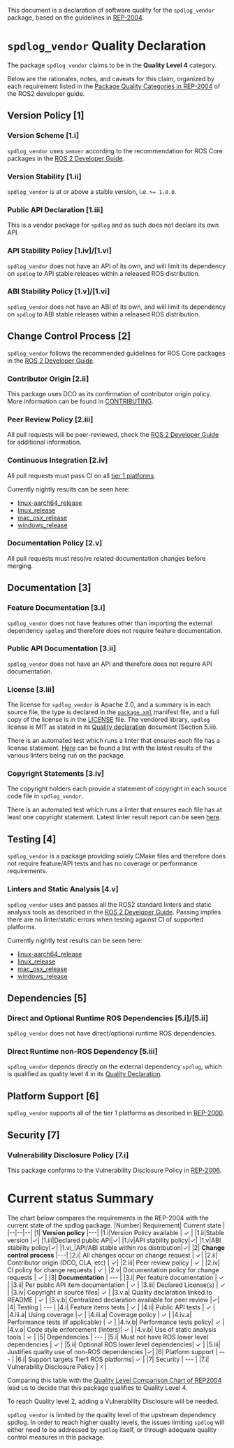 This document is a declaration of software quality for the `spdlog_vendor` package, based on the guidelines in [REP-2004](https://www.ros.org/reps/rep-2004.html).

# `spdlog_vendor` Quality Declaration

The package `spdlog_vendor` claims to be in the **Quality Level 4** category.

Below are the rationales, notes, and caveats for this claim, organized by each requirement listed in the [Package Quality Categories in REP-2004](https://index.ros.org/doc/ros2/Contributing/Developer-Guide/#package-quality-categories) of the ROS2 developer guide.

## Version Policy [1]

### Version Scheme [1.i]

`spdlog_vendor` uses `semver` according to the recommendation for ROS Core packages in the [ROS 2 Developer Guide](https://index.ros.org/doc/ros2/Contributing/Developer-Guide/#versioning).

### Version Stability [1.ii]

`spdlog_vendor` is at or above a stable version, i.e. `>= 1.0.0`.

### Public API Declaration [1.iii]

This is a vendor package for `spdlog` and as such does not declare its own API.

### API Stability Policy [1.iv]/[1.vi]

`spdlog_vendor` does not have an API of its own, and will limit its dependency on `spdlog` to API stable releases within a released ROS distribution.

### ABI Stability Policy [1.v]/[1.vi]

`spdlog_vendor` does not have an ABI of its own, and will limit its dependency on `spdlog` to ABI stable releases within a released ROS distribution.

## Change Control Process [2]

`spdlog_vendor` follows the recommended guidelines for ROS Core packages in the [ROS 2 Developer Guide](https://index.ros.org/doc/ros2/Contributing/Developer-Guide/#change-control-process).

### Contributor Origin [2.ii]

This package uses DCO as its confirmation of contributor origin policy. More information can be found in [CONTRIBUTING](./CONTRIBUTING.md).

### Peer Review Policy [2.iii]

All pull requests will be peer-reviewed, check the [ROS 2 Developer Guide](https://index.ros.org/doc/ros2/Contributing/Developer-Guide/#change-control-process) for additional information.

### Continuous Integration [2.iv]

All pull requests must pass CI on all [tier 1 platforms](https://www.ros.org/reps/rep-2000.html#support-tiers).

Currently nightly results can be seen here:
* [linux-aarch64_release](https://ci.ros2.org/view/nightly/job/nightly_linux-aarch64_release/lastBuild/testReport/spdlog_vendor/)
* [linux_release](https://ci.ros2.org/view/nightly/job/nightly_linux_release/lastBuild/testReport/spdlog_vendor/)
* [mac_osx_release](https://ci.ros2.org/view/nightly/job/nightly_osx_release/lastBuild/testReport/spdlog_vendor/)
* [windows_release](https://ci.ros2.org/view/nightly/job/nightly_win_rel/lastBuild/testReport/spdlog_vendor/)

### Documentation Policy [2.v]

All pull requests must resolve related documentation changes before merging.

## Documentation [3]

### Feature Documentation [3.i]

`spdlog_vendor` does not have features other than importing the external dependency `spdlog` and therefore does not require feature documentation.

### Public API Documentation [3.ii]

`spdlog_vendor` does not have an API and therefore does not require API documentation.

### License [3.iii]

The license for `spdlog_vendor` is Apache 2.0, and a summary is in each source file, the type is declared in the [`package.xml`](./package.xml) manifest file, and a full copy of the license is in the [LICENSE](./LICENSE) file. The vendored library, `spdlog` license is MIT as stated in its [Quality declaration](./SPDLOG_QUALITY_DECLARATION.md) document (Section 5.iii).

There is an automated test which runs a linter that ensures each file has a license statement. [Here](https://ci.ros2.org/view/nightly/job/nightly_linux-aarch64_release/lastBuild/testReport/spdlog_vendor/) can be found a list with the latest results of the various linters being run on the package.

### Copyright Statements [3.iv]

The copyright holders each provide a statement of copyright in each source code file in `spdlog_vendor`.

There is an automated test which runs a linter that ensures each file has at least one copyright statement. Latest linter result report can be seen [here](https://ci.ros2.org/view/nightly/job/nightly_linux-aarch64_release/lastBuild/testReport/spdlog_vendor/copyright/).

## Testing [4]

`spdlog_vendor` is a package providing solely CMake files and therefore does not require feature/API tests and has no coverage or performance requirements.

### Linters and Static Analysis [4.v]

`spdlog_vendor` uses and passes all the ROS2 standard linters and static analysis tools as described in the [ROS 2 Developer Guide](https://index.ros.org/doc/ros2/Contributing/Developer-Guide/#linters-and-static-analysis). Passing implies there are no linter/static errors when testing against CI of supported platforms.

Currently nightly test results can be seen here:
* [linux-aarch64_release](https://ci.ros2.org/view/nightly/job/nightly_linux-aarch64_release/lastBuild/testReport/spdlog_vendor/)
* [linux_release](https://ci.ros2.org/view/nightly/job/nightly_linux_release/lastBuild/testReport/spdlog_vendor/)
* [mac_osx_release](https://ci.ros2.org/view/nightly/job/nightly_osx_release/lastBuild/testReport/spdlog_vendor/)
* [windows_release](https://ci.ros2.org/view/nightly/job/nightly_win_rel/lastBuild/testReport/spdlog_vendor/)

## Dependencies [5]

### Direct and Optional Runtime ROS Dependencies [5.i]/[5.ii]

`spdlog_vendor` does not have direct/optional runtime ROS dependencies.

### Direct Runtime non-ROS Dependency [5.iii]

`spdlog_vendor` depends directly on the external dependency `spdlog`, which is qualified as quality level 4 in its [Quality Declaration](./SPDLOG_QUALITY_DECLARATION.md).

## Platform Support [6]

`spdlog_vendor` supports all of the tier 1 platforms as described in [REP-2000](https://www.ros.org/reps/rep-2000.html#support-tiers).

## Security [7]

### Vulnerability Disclosure Policy [7.i]

This package conforms to the Vulnerability Disclosure Policy in [REP-2006](https://www.ros.org/reps/rep-2006.html).

# Current status Summary

The chart below compares the requirements in the REP-2004 with the current state of the spdlog package.
|Number|  Requirement| Current state |
|--|--|--|
|1| **Version policy** |---|
|1.i|Version Policy available | ✓ |
|1.ii|Stable version |✓|
|1.iii|Declared public API|✓|
|1.iv|API stability policy|✓|
|1.v|ABI stability policy|✓|
|1.vi_|API/ABI stable within ros distribution|✓|
|2| **Change control process** |---|
|2.i| All changes occur on change request | ✓|
|2.ii| Contributor origin (DCO, CLA, etc) | ✓|
|2.iii| Peer review policy | ✓ |
|2.iv| CI policy for change requests | ✓ |
|2.v| Documentation policy for change requests | ✓ |
|3| **Documentation** | --- |
|3.i| Per feature documentation | ✓ |
|3.ii| Per public API item documentation | ✓ |
|3.iii| Declared License(s) | ✓ |
|3.iv| Copyright in source files| ✓ |
|3.v.a| Quality declaration linked to README | ✓ |
|3.v.b| Centralized declaration available for peer review |✓|
|4| Testing | --- |
|4.i| Feature items tests | ✓ |
|4.ii| Public API tests | ✓ |
|4.iii.a| Using coverage |✓ |
|4.iii.a| Coverage policy | ✓ |
|4.iv.a| Performance tests (if applicable) | ✓ |
|4.iv.b| Performance tests policy| ✓ |
|4.v.a| Code style enforcement (linters)| ✓ |
|4.v.b| Use of static analysis tools | ✓ |
|5| Dependencies | --- |
|5.i| Must not have ROS lower level dependencies | ✓ |
|5.ii| Optional ROS lower level dependencies| ✓ |
|5.iii| Justifies quality use of non-ROS dependencies |✓|
|6| Platform support | --- |
|6.i| Support targets Tier1 ROS platforms| ✓ |
|7| Security | --- |
|7.i| Vulnerability Disclosure Policy | ☓ |

Comparing this table with the [Quality Level Comparison Chart of REP2004](https://github.com/ros-infrastructure/rep/blob/master/rep-2004.rst#quality-level-comparison-chart) lead us to decide that this package qualifies to Quality Level 4.

To reach Quality level 2, adding a Vulnerability Disclosure will be needed.

`spdlog_vendor` is limited by the quality level of the upstream dependency spdlog. In order to reach higher quality levels, the issues limiting `spdlog` will either need to be addressed by `spdlog` itself, or through adequate quality control measures in this package.
